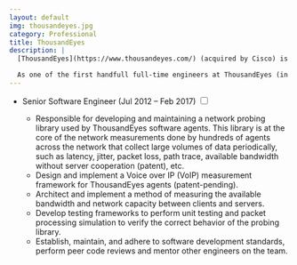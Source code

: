 ```yaml
---
layout: default
img: thousandeyes.jpg
category: Professional
title: ThousandEyes
description: |
  [ThousandEyes](https://www.thousandeyes.com/) (acquired by Cisco) is a Network Performance Monitoring solution that provides visibility into the entire application service delivery chain for SaaS performance management, including internal and external network-level information paired with application and routing data. ThousandEyes is central to the global operations of the world’s largest and fastest growing brands, including Comcast, eBay, HP, 100+ of the Global 2000, 60+ of the Fortune 500, 5 of the 6 top US banks, and 20 of the 25 top SaaS companies (as of 2018).

  As one of the first handfull full-time engineers at ThousandEyes (in 2012), I was part of the core backend/R&D team that was responsible for the cross-platform software running on several thousands of network agents that make up the ThousandEyes monitoring network.
---
```


- Senior Software Engineer <span class="btn-xs">(Jul 2012 – Feb 2017)</span>
  <input type="checkbox" class="read-more-state" id="post-thousandeyes-1" />
  <label for="post-thousandeyes-1" class="btn-link btn-xs read-more-trigger"></label>
  <div class="read-more-target">
    <ul>
      <li>Responsible for developing and maintaining a network probing library used by ThousandEyes software agents. This library is at the core of the network measurements done by hundreds of agents across the network that collect large volumes of data periodically, such as latency, jitter, packet loss, path trace, available bandwidth without server cooperation (patent), etc.</li>
      <li>Design and implement a Voice over IP (VoIP) measurement framework for ThousandEyes agents (patent-pending).</li>
      <li>Architect and implement a method of measuring the available bandwidth and network capacity between clients and servers.</li>
      <li>Develop testing frameworks to perform unit testing and packet processing simulation to verify the correct behavior of the probing library.</li>
      <li>Establish, maintain, and adhere to software development standards, perform peer code reviews and mentor other engineers on the team.</li>
    </ul>
  </div>
